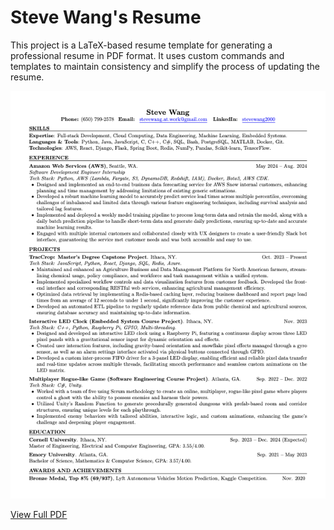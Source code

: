 # Steve Wang's Resume

This project is a LaTeX-based resume template for generating a professional resume in PDF format. It uses custom commands and templates to maintain consistency and simplify the process of updating the resume.

![Resume Preview](./resume_preview.png)

[View Full PDF](./main.pdf)